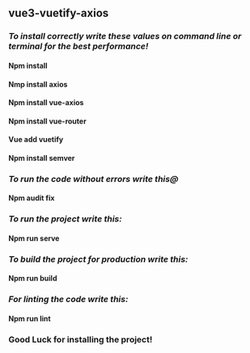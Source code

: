 ## vue3-vuetify-axios
### **_To install correctly write these values on command line or terminal for the best performance!_**

#### Npm install

#### Nmp install axios

#### Npm install vue-axios

#### Npm install vue-router

#### Vue add vuetify

#### Npm install semver

### **_To run the code without errors write this@_**

#### Npm audit fix

### **_To run the project write this:_**

#### Npm run serve

### **_To build the project for production write this:_**

#### Npm run build

### **_For linting the code write this:_**

#### Npm run lint

### Good Luck for installing the project!
